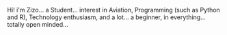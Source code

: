 Hi! i'm Zizo...
a Student...
interest in Aviation, Programming (such as Python and R), Technology enthusiasm, and a lot...
a beginner, in everything...
totally open minded...
